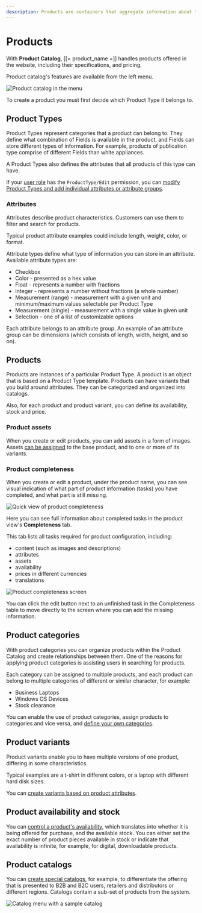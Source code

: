 ```yaml
---
description: Products are containers that aggregate information about the items you offer, their specs, variants, availability, etc.
---
```


# Products

With **Product Catalog**, [[= product_name =]] handles products offered in the website, 
including their specifications, and pricing.

Product catalog's features are available from the left menu.

![Product catalog in the menu](img/catalog_menu.png)

To create a product you must first decide which Product Type it belongs to.

## Product Types

Product Types represent categories that a product can belong to.
They define what combination of Fields is available in the product, and Fields 
can store different types of information.
For example, products of publication type comprise of different Fields than white 
appliances.

A Product Types also defines the attributes that all products of this type can have.

If your [user role](../permission_management/manage_permissions.md) has the `ProductType/Edit` 
permission, you can [modify Product Types and add individual attributes or attribute groups](create_product_types.md).

### Attributes

Attributes describe product characteristics.
Customers can use them to filter and search for products.

Typical product attribute examples could include length, weight, color, or format.

Attribute types define what type of information you can store in an attribute.
Available attribute types are:

- Checkbox
- Color - presented as a hex value
- Float - represents a number with fractions
- Integer - represents a number without fractions (a whole number)
- Measurement (range) - measurement with a given unit and minimum/maximum values selectable per Product Type
- Measurement (single) - measurement with a single value in given unit
- Selection - one of a list of customizable options

Each attribute belongs to an attribute group.
An example of an attribute group can be dimensions (which consists of length, width, height, and so on).

## Products

Products are instances of a particular Product Type.
A product is an object that is based on a Product Type template.
Products can have variants that you build around attributes.
They can be categorized and organized into catalogs.

Also, for each product and product variant, you can define its availability, stock and price.

### Product assets

When you create or edit products, you can add assets in a form of images.
Assets [can be assigned](work_with_product_assets.md) to the base product, and to one or more of its variants.

### Product completeness

When you create or edit a product, under the product name, you can see visual indication
of what part of product information (tasks) you have completed, and what part is still missing.

![Quick view of product completeness](img/product_completeness_bar.png)

Here you can see full information about completed tasks in the product view's **Completeness** tab.

This tab lists all tasks required for product configuration, including:

- content (such as images and descriptions)
- attributes
- assets
- availability
- prices in different currencies
- translations

![Product completeness screen](img/product_completeness.png)

You can click the edit button next to an unfinished task in the Completeness table
to move directly to the screen where you can add the missing information.


## Product categories

With product categories you can organize products within the Product Catalog and create relationships between them. 
One of the reasons for applying product categories is assisting users in searching for products.

Each category can be assigned to multiple products, and each product can belong to multiple categories of different or similar character, for example:

- Business Laptops
- Windows OS Devices
- Stock clearance

You can enable the use of product categories, assign products to categories and vice versa, and [define your own categories](work_with_product_categories.md).

## Product variants

Product variants enable you to have multiple versions of one product, differing in some characteristics.

Typical examples are a t-shirt in different colors, or a laptop with different hard disk sizes.

You can [create variants based on product attributes](work_with_product_variants.md).

## Product availability and stock

You can [control a product's availability](manage_prices_and_stock.md), which translates into 
whether it is being offered for purchase, and the available stock.
You can either set the exact number of product pieces available in stock or indicate 
that availability is infinite, for example, for digital, downloadable products. 

## Product catalogs

You can [create special catalogs](work_with_catalogs.md), for example, to differentiate the offering 
that is presented to B2B and B2C users, retailers and distributors or different regions.
Catalogs contain a sub-set of products from the system.

![Catalog menu with a sample catalog](img/catalog.png)
